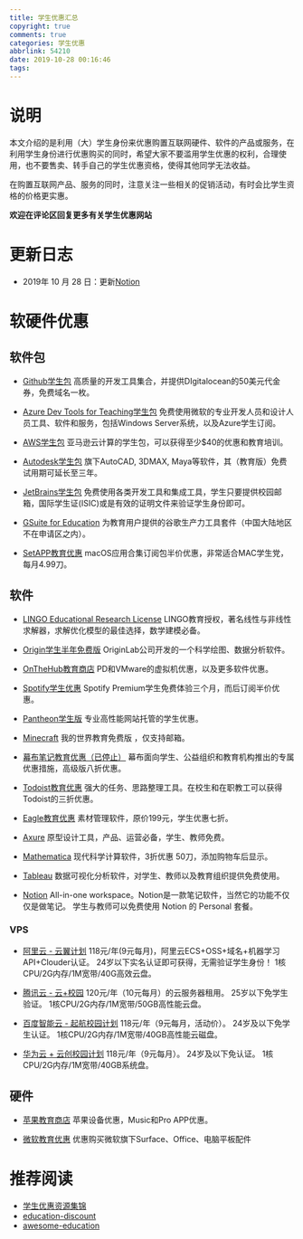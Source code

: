 ```yaml
---
title: 学生优惠汇总
copyright: true
comments: true
categories: 学生优惠
abbrlink: 54210
date: 2019-10-28 00:16:46
tags:
---
```


# 说明
本文介绍的是利用（大）学生身份来优惠购置互联网硬件、软件的产品或服务，在利用学生身份进行优惠购买的同时，希望大家不要滥用学生优惠的权利，合理使用，也不要售卖、转手自己的学生优惠资格，使得其他同学无法收益。

在购置互联网产品、服务的同时，注意关注一些相关的促销活动，有时会比学生资格的价格更实惠。

**欢迎在评论区回复更多有关学生优惠网站**

# 更新日志
- 2019年 10 月 28 日：更新[Notion](https://www.notion.so/students)
<!-- more-->

# 软硬件优惠
## 软件包
- [Github学生包](https://education.github.com/pack)
高质量的开发工具集合，并提供DIgitalocean的50美元代金券，免费域名一枚。

- [Azure Dev Tools for Teaching学生包](https://azure.microsoft.com/zh-cn/education/institutions/dev-tools-for-teaching-faq/) 
免费使用微软的专业开发人员和设计人员工具、软件和服务，包括Windows Server系统，以及Azure学生订阅。

- [AWS学生包](https://aws.amazon.com/cn/education/awseducate/)
亚马逊云计算的学生包，可以获得至少$40的优惠和教育培训。

- [Autodesk学生包](http://www.autodesk.com.cn/education/home)
旗下AutoCAD, 3DMAX, Maya等软件，其（教育版）免费试用期可延长至三年。

- [JetBrains学生包](https://www.jetbrains.com/zh/student/)
免费使用各类开发工具和集成工具，学生只要提供校园邮箱，国际学生证(ISIC)或是有效的证明文件来验证学生身份即可。

- [GSuite for Education](https://edu.google.com/products/productivity-tools)
为教育用户提供的谷歌生产力工具套件（中国大陆地区不在申请区之内）。

- [SetAPP教育优惠](https://setapp.com/educational-discount)
macOS应用合集订阅包半价优惠，非常适合MAC学生党，每月4.99刀。

## 软件

- [LINGO Educational Research License](http://www.lindo.com/index.php?option=com_content&view=article&id=120&Itemid=45)
LINGO教育授权，著名线性与非线性求解器，求解优化模型的最佳选择，数学建模必备。

- [Origin学生半年免费版](https://www.originlab.com/OriginProLearning.aspx)
OriginLab公司开发的一个科学绘图、数据分析软件。

- [OnTheHub教育商店](http://www.onthehub.com)
PD和VMware的虚拟机优惠，以及更多软件优惠。

- [Spotify学生优惠](https://www.spotify.com/hk-zh/student/)
Spotify Premium学生免费体验三个月，而后订阅半价优惠。

- [Pantheon学生版](https://pantheon.io/edu)
专业高性能网站托管的学生优惠。

- [Minecraft](http://education.minecraft.net/get-started)
我的世界教育免费版 ，仅支持邮箱。

- [幕布笔记教育优惠（已停止）](http://cn.mikecrm.com/Ramz1Qn)
幕布面向学生、公益组织和教育机构推出的专属优惠措施，高级版八折优惠。

- [Todoist教育优惠](https://todoist.com/education)
强大的任务、思路整理工具。在校生和在职教工可以获得Todoist的三折优惠。 

- [Eagle教育优惠](https://wj.qq.com/s2/4339316/a811)
素材管理软件，原价199元，学生优惠七折。

- [Axure](https://www.axure.com/edu)
原型设计工具，产品、运营必备，学生、教师免费。

- [Mathematica](http://www.wolfram.com/mathematica/pricing/students-individuals.php)
现代科学计算软件，3折优惠 50刀，添加购物车后显示。

- [Tableau](https://www.tableau.com/zh-cn/academic)
数据可视化分析软件，对学生、教师以及教育组织提供免费使用。

- [Notion](https://www.notion.so/students)
All-in-one workspace。Notion是一款笔记软件，当然它的功能不仅仅是做笔记。
学生与教师可以免费使用 Notion 的 Personal 套餐。

### VPS

- [阿里云 - 云翼计划](https://promotion.aliyun.com/ntms/act/xsgroup/buy.html?group=h2neBpEial)
118元/年(9元每月)，阿里云ECS+OSS+域名+机器学习API+Clouder认证。
24岁以下实名认证即可获得，无需验证学生身份！
1核CPU/2G内存/1M宽带/40G高效云盘。 

- [腾讯云 - 云+校园](https://www.qcloud.com/act/campus)
120元/年（10元每月）的云服务器租用。
25岁以下免学生验证。
1核CPU/2G内存/1M宽带/50GB高性能云盘。

- [百度智能云 - 起航校园计划](https://cloud.baidu.com/campaign/campus-2018/index.html)
118元/年（9元每月，活动价）。
24岁及以下免学生认证。
1核CPU/2G内存/1M宽带/40GB高性能云磁盘。 

- [华为云 + 云创校园计划](https://developer.huaweicloud.com/campus?productType=ecs_1&timeType=1&osType=1&regionType=1)
118元/年（9元每月）。
24岁及以下免认证。
1核CPU/2G内存/1M宽带/40GB系统盘。

## 硬件

- [苹果教育商店](https://www.apple.com/cn-k12/shop)
苹果设备优惠，Music和Pro APP优惠。

- [微软教育优惠](https://www.microsoftstore.com.cn/student?Icid=StoreNavi_EDU)
优惠购买微软旗下Surface、Office、电脑平板配件

# 推荐阅读

- [学生优惠资源集锦](https://github.com/ivmm/Student-resources)
- [education-discount](https://github.com/huhuhang/education-discount)
- [awesome-education](https://github.com/wowlusitong/awesome-education)